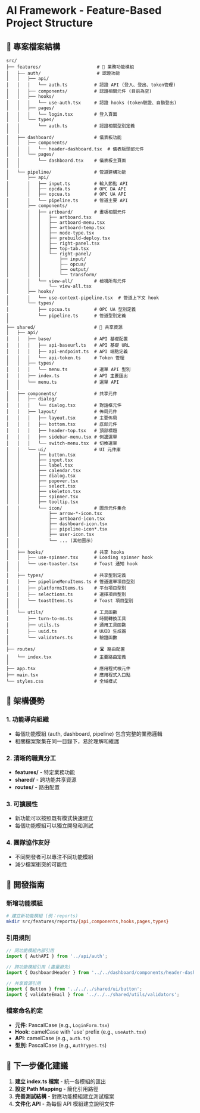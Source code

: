 # AI Framework - Feature-Based Project Structure

## 📁 專案檔案結構

```
src/
├── features/                     # 🎯 業務功能模組
│   ├── auth/                     # 認證功能
│   │   ├── api/
│   │   │   └── auth.ts          # 認證 API (登入、登出、token管理)
│   │   ├── components/          # 認證相關元件 (目前為空)
│   │   ├── hooks/
│   │   │   └── use-auth.tsx     # 認證 hooks (token驗證、自動登出)
│   │   ├── pages/
│   │   │   └── login.tsx        # 登入頁面
│   │   └── types/
│   │       └── auth.ts          # 認證相關型別定義
│   │
│   ├── dashboard/               # 儀表板功能
│   │   ├── components/
│   │   │   └── header-dashboard.tsx  # 儀表板頭部元件
│   │   └── pages/
│   │       └── dashboard.tsx    # 儀表板主頁面
│   │
│   └── pipeline/                # 管道建構功能
│       ├── api/
│       │   ├── input.ts         # 輸入節點 API
│       │   ├── opcda.ts         # OPC DA API
│       │   ├── opcua.ts         # OPC UA API
│       │   └── pipeline.ts      # 管道主要 API
│       ├── components/
│       │   ├── artboard/        # 畫板相關元件
│       │   │   ├── artboard.tsx
│       │   │   ├── artboard-menu.tsx
│       │   │   ├── artboard-temp.tsx
│       │   │   ├── node-type.tsx
│       │   │   ├── prebuild-deploy.tsx
│       │   │   ├── right-panel.tsx
│       │   │   ├── top-tab.tsx
│       │   │   └── right-panel/
│       │   │       ├── input/
│       │   │       ├── opcua/
│       │   │       ├── output/
│       │   │       └── transform/
│       │   └── view-all/        # 檢視所有元件
│       │       └── view-all.tsx
│       ├── hooks/
│       │   └── use-context-pipeline.tsx  # 管道上下文 hook
│       └── types/
│           ├── opcua.ts         # OPC UA 型別定義
│           └── pipeline.ts      # 管道型別定義
│
├── shared/                      # 🔧 共享資源
│   ├── api/
│   │   ├── base/                # API 基礎配置
│   │   │   ├── api-baseurl.ts   # API 基礎 URL
│   │   │   ├── api-endpoint.ts  # API 端點定義
│   │   │   └── api-token.ts     # Token 管理
│   │   ├── types/
│   │   │   └── menu.ts          # 選單 API 型別
│   │   ├── index.ts             # API 主要匯出
│   │   └── menu.ts              # 選單 API
│   │
│   ├── components/              # 共享元件
│   │   ├── dialog/
│   │   │   └── dialog.tsx       # 對話框元件
│   │   ├── layout/              # 佈局元件
│   │   │   ├── layout.tsx       # 主要佈局
│   │   │   ├── bottom.tsx       # 底部元件
│   │   │   ├── header-top.tsx   # 頂部標題
│   │   │   ├── sidebar-menu.tsx # 側邊選單
│   │   │   └── switch-menu.tsx  # 切換選單
│   │   └── ui/                  # UI 元件庫
│   │       ├── button.tsx
│   │       ├── input.tsx
│   │       ├── label.tsx
│   │       ├── calendar.tsx
│   │       ├── dialog.tsx
│   │       ├── popover.tsx
│   │       ├── select.tsx
│   │       ├── skeleton.tsx
│   │       ├── spinner.tsx
│   │       ├── tooltip.tsx
│   │       └── icon/            # 圖示元件集合
│   │           ├── arrow-*-icon.tsx
│   │           ├── artboard-icon.tsx
│   │           ├── dashboard-icon.tsx
│   │           ├── pipeline-icon*.tsx
│   │           ├── user-icon.tsx
│   │           └── ... (其他圖示)
│   │
│   ├── hooks/                   # 共享 hooks
│   │   ├── use-spinner.tsx      # Loading spinner hook
│   │   └── use-toaster.tsx      # Toast 通知 hook
│   │
│   ├── types/                   # 共享型別定義
│   │   ├── pipelineMenuItems.ts # 管道選單項目型別
│   │   ├── platformsItems.ts    # 平台項目型別
│   │   ├── selections.ts        # 選擇項目型別
│   │   └── toastItems.ts        # Toast 項目型別
│   │
│   └── utils/                   # 工具函數
│       ├── turn-to-ms.ts        # 時間轉換工具
│       ├── utils.ts             # 通用工具函數
│       ├── uuid.ts              # UUID 生成器
│       └── validators.ts        # 驗證函數
│
├── routes/                      # 🛣️ 路由配置
│   └── index.tsx                # 主要路由定義
│
├── app.tsx                      # 應用程式根元件
├── main.tsx                     # 應用程式入口點
└── styles.css                   # 全域樣式
```

## 🎯 架構優勢

### 1. **功能導向組織**

- 每個功能模組 (auth, dashboard, pipeline) 包含完整的業務邏輯
- 相關檔案聚集在同一目錄下，易於理解和維護

### 2. **清晰的職責分工**

- **features/** - 特定業務功能
- **shared/** - 跨功能共享資源
- **routes/** - 路由配置

### 3. **可擴展性**

- 新功能可以按照既有模式快速建立
- 每個功能模組可以獨立開發和測試

### 4. **團隊協作友好**

- 不同開發者可以專注不同功能模組
- 減少檔案衝突的可能性

## 📝 開發指南

### 新增功能模組

```bash
# 建立新功能模組 (例：reports)
mkdir src/features/reports/{api,components,hooks,pages,types}
```

### 引用規則

```typescript
// 同功能模組內部引用
import { AuthAPI } from '../api/auth';

// 跨功能模組引用 (盡量避免)
import { DashboardHeader } from '../../dashboard/components/header-dashboard';

// 共享資源引用
import { Button } from '../../../shared/ui/button';
import { validateEmail } from '../../../shared/utils/validators';
```

### 檔案命名約定

- **元件**: PascalCase (e.g., `LoginForm.tsx`)
- **Hook**: camelCase with 'use' prefix (e.g., `useAuth.tsx`)
- **API**: camelCase (e.g., `auth.ts`)
- **型別**: PascalCase (e.g., `AuthTypes.ts`)

## 🚀 下一步優化建議

1. **建立 index.ts 檔案** - 統一各模組的匯出
2. **設定 Path Mapping** - 簡化引用路徑
3. **完善測試結構** - 對應功能模組建立測試檔案
4. **文件化 API** - 為每個 API 模組建立說明文件
